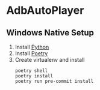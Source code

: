 # AdbAutoPlayer

## Windows Native Setup
1. Install [Python](https://www.python.org/downloads/)
2. Install [Poetry](https://python-poetry.org/docs/#installing-with-the-official-installer)
3. Create virtualenv and install
   ```shell
   poetry shell
   poetry install
   poetry run pre-commit install
   ```
